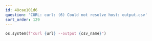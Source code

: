 ```yaml
---
id: 48cae101d6
question: 'CURL: curl: (6) Could not resolve host: output.csv'
sort_order: 129
---
```




```python
os.system(f"curl {url} --output {csv_name}")
```